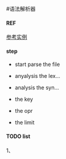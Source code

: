 
#语法解析器

#### REF

[参考实例](http://blog.csdn.net/niuox/article/details/8216186)


#### step

* start parse the file
* anyalysis the lex...
* analysis the syn...


* the key
* the opr
* the limit

#### TODO list

1、 
